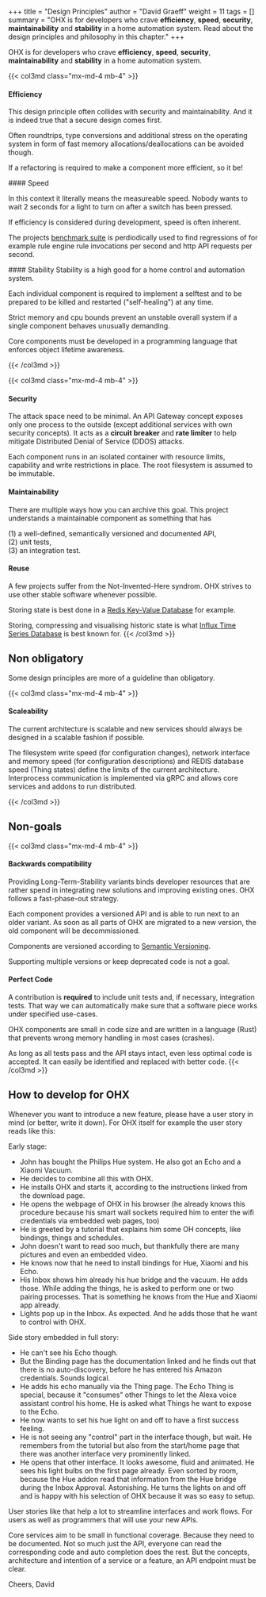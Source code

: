 +++
title = "Design Principles"
author = "David Graeff"
weight = 11
tags = []
summary = "OHX is for developers who crave **efficiency**, **speed**, **security**, **maintainability** and **stability** in a home automation system. Read about the design principles and philosophy in this chapter."
+++

OHX is for developers who crave **efficiency**, **speed**, **security**, **maintainability** and **stability** in a home automation system.

{{< col3md class="mx-md-4 mb-4" >}}

#### Efficiency
This design principle often collides with security and maintainability. And it is indeed true that a secure design comes first.

Often roundtrips, type conversions and additional stress on the operating system in form of fast memory allocations/deallocations can be avoided though.

If a refactoring is required to make a component more efficient, so it be!

<split>
#### Speed

In this context it literally means the measureable speed. Nobody wants to wait 2 seconds for a light to turn on after a switch has been pressed.  

If efficiency is considered during development, speed is often inherent. 

The projects [benchmark suite](/benchmark) is perdiodically used to find regressions of for example rule engine rule invocations per second and http API requests per second.


<split>
#### Stability
Stability is a high good for a home control and automation system.

Each individual component is required to implement a selftest and to be prepared to be killed and restarted ("self-healing") at any time.

Strict memory and cpu bounds prevent an unstable overall system if a single component behaves unusually demanding.

Core components must be developed in a programming language that enforces object lifetime awareness.

{{< /col3md >}}

{{< col3md class="mx-md-4 mb-4" >}}

#### Security
The attack space need to be minimal.
An API Gateway concept exposes only one process to the outside (except additional services with own security concepts). It acts as a **circuit breaker** and **rate limiter** to help mitigate Distributed Denial of Service (DDOS) attacks. 

Each component runs in an isolated container with resource limits, capability and write restrictions in place. The root filesystem is assumed to be immutable.
<split>
#### Maintainability

There are multiple ways how you can archive this goal. This project understands a maintainable component as something that has

(1) a well-defined, semantically versioned and documented API,<br>
(2) unit tests,<br>
(3) an integration test.
<split>

#### Reuse

A few projects suffer from the Not-Invented-Here syndrom. OHX strives to use other stable software whenever possible.

Storing state is best done in a [Redis Key-Value Database](https://redis.io) for example.

Storing, compressing and visualising historic state is what [Influx Time Series Database](https://influxdata.com) is best known for.
{{< /col3md >}}

## Non obligatory

Some design principles are more of a guideline than obligatory.

{{< col3md class="mx-md-4 mb-4" >}}

#### Scaleability

The current architecture is scalable and new services should always be designed in a scalable fashion if possible.

The filesystem write speed (for configuration changes), network interface and memory speed (for configuration descriptions) and REDIS database speed (Thing states) define the limits of the current architecture. Interprocess communication is implemented via gRPC and allows core services and addons to run distributed.

{{< /col3md >}}

## Non-goals

{{< col3md class="mx-md-4 mb-4" >}}

#### Backwards compatibility

Providing Long-Term-Stability variants binds developer resources that are rather spend in integrating new solutions and improving existing ones. OHX follows a fast-phase-out strategy.

Each component provides a versioned API and is able to run next to an older variant. As soon as all parts of OHX are migrated to a new version, the old component will be decommissioned.

Components are versioned according to [Semantic Versioning](https://semver.org/).

Supporting multiple versions or keep deprecated code is not a goal.
<split>

#### Perfect Code

A contribution is **required** to include unit tests and, if necessary, integration tests. That way we can automatically make sure that a software piece works under specified use-cases.

OHX components are small in code size and are written in a language (Rust) that prevents wrong memory handling in most cases (crashes).

As long as all tests pass and the API stays intact, even less optimal code is accepted. It can easily be identified and replaced with better code.
{{< /col3md >}}

## How to develop for OHX

Whenever you want to introduce a new feature, please have a user story in mind (or better, write it down). For OHX itself for example the user story reads like this:

Early stage:

* John has bought the Philips Hue system. He also got an Echo and a Xiaomi Vacuum.
* He decides to combine all this with OHX.
* He installs OHX and starts it, according to the instructions linked from the download page.
* He opens the webpage of OHX in his browser (he already knows this procedure because his smart wall sockets required him to enter the wifi credentials via embedded web pages, too)
* He is greeted by a tutorial that explains him some OH concepts, like bindings, things and schedules.
* John doesn't want to read soo much, but thankfully there are many pictures and even an embedded video.
* He knows now that he need to install bindings for Hue, Xiaomi and his Echo.
* His Inbox shows him already his hue bridge and the vacuum. He adds those. While adding the things, he is asked to perform one or two pairing processes. That is something he knows from the Hue and Xiaomi app already.
* Lights pop up in the Inbox. As expected. And he adds those that he want to control with OHX.

Side story embedded in full story:

* He can't see his Echo though. 
* But the Binding page has the documentation linked and he finds out that there is no auto-discovery, before he has entered his Amazon credentials. Sounds logical.
* He adds his echo manually via the Thing page. The Echo Thing is special, because it "consumes" other Things to let the Alexa voice assistant control his home. He is asked what Things he want to expose to the Echo.
* He now wants to set his hue light on and off to have a first success feeling.
* He is not seeing any "control" part in the interface though, but wait. He remembers from the tutorial but also from the start/home page that there was another interface very prominently linked.
* He opens that other interface. It looks awesome, fluid and animated. He sees his light bulbs on the first page already. Even sorted by room, because the Hue addon read that information from the Hue bridge during the Inbox Approval. Astonishing. He turns the lights on and off and is happy with his selection of OHX because it was so easy to setup.

User stories like that help a lot to streamline interfaces and work flows. For users as well as programmers that will use your new APIs.

Core services aim to be small in functional coverage. Because they need to be documented. Not so much just the API, everyone can read the corresponding code and auto completion does the rest. But the concepts, architecture and intention of a service or a feature, an API endpoint must be clear.

Cheers, David